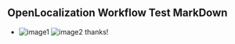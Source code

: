 ## OpenLocalization Workflow Test MarkDown
* ![image1](.\5cc98b38-623e-4494-aab3-1fd0fe8989c8.PNG)   ![image2](.\54dbdf49-702f-47fa-920f-a6f754b988ac.png) 
thanks!